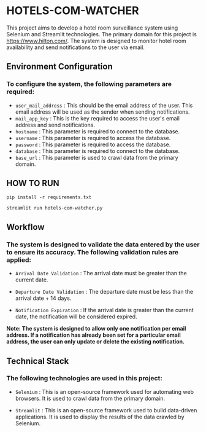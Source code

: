 # HOTELS-COM-WATCHER

This project aims to develop a hotel room surveillance system using Selenium and Streamlit technologies. The primary domain for this project is https://www.hilton.com/. The system is designed to monitor hotel room availability and send notifications to the user via email.

## Environment Configuration

### **To configure the system, the following parameters are required:**

- `user_mail_address` : This should be the email address of the user. This email address will be used as the sender when sending notifications.
- `mail_app_key` : This is the key required to access the user's email address and send notifications.
- `hostname` : This parameter is required to connect to the database.
- `username` : This parameter is required to access the database.
- `password` : This parameter is required to access the database.
- `database` : This parameter is required to connect to the database.
- `base_url` : This parameter is used to crawl data from the primary domain.

## HOW TO RUN

```
pip install -r requirements.txt

streamlit run hotels-com-watcher.py
```

## Workflow

### **The system is designed to validate the data entered by the user to ensure its accuracy. The following validation rules are applied:**

- `Arrival Date Validation` : The arrival date must be greater than the current date.

- `Departure Date Validation` : The departure date must be less than the arrival date + 14 days.

- `Notification Expiration` : If the arrival date is greater than the current date, the notification will be considered expired.

**Note: The system is designed to allow only one notification per email address. If a notification has already been set for a particular email address, the user can only update or delete the existing notification.**

## Technical Stack

### **The following technologies are used in this project:**

- `Selenium` : This is an open-source framework used for automating web browsers. It is used to crawl data from the primary domain.

- `Streamlit` : This is an open-source framework used to build data-driven applications. It is used to display the results of the data crawled by Selenium.
